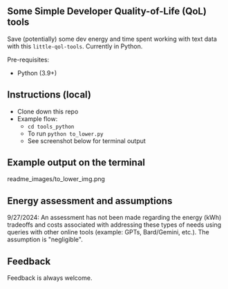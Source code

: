 ## Some Simple Developer Quality-of-Life (QoL) tools
Save (potentially) some dev energy and time spent working with text data
with this `little-qol-tools`. Currently in Python.

Pre-requisites:
- Python (3.9+)


## Instructions (local)
- Clone down this repo
- Example flow:
  - `cd tools_python`
  - To run `python to_lower.py`
  - See screenshot below for terminal output

## Example output on the terminal
readme_images/to_lower_img.png

## Energy assessment and assumptions
9/27/2024:  An assessment has not been made regarding the energy (kWh) tradeoffs and costs associated with addressing
these types of needs using queries with other online tools (example: GPTs, Bard/Gemini, etc.). The assumption is "negligible".

## Feedback
Feedback is always welcome.